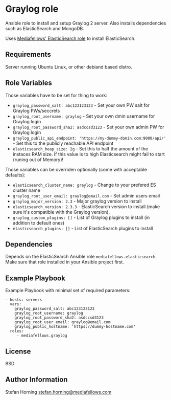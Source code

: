 []()

# Graylog role

Ansible role to install and setup Graylog 2 server. Also installs dependencies such as ElasticSearch and MongoDB.

Uses [Mediafellows' ElasticSearch role](https://github.com/mediafellows/ansible-role-elasticsearch) to install ElasticSearch.

## Requirements

Server running Ubuntu Linux, or other debiand based distro.


## Role Variables

Those variables have to be set for thing to work:
- `graylog_password_salt: abc123123123` - Set your own PW salt for Graylog PWs/seccrets
- `graylog_root_username: graylog` - Set your own dmin username for Graylog login
- `graylog_root_password_sha2: asdccsd3123` - Set your own admin PW for Graylog login
- `graylog_public_api_endpoint: 'https://my-dummy-domin.com:9000/api/'` - Set this to the publicly reachable API endpoint
- `elasticsearch_heap_size: 2g` - Set this to half the amount of the instaces RAM size. If this value is to high Elasticsearch might fail to start (runing out of Memory)!

Those variables can be overriden optionally (come with acceptable defaults):
- `elasticsearch_cluster_name: graylog` - Change to your prefered ES cluster name
- `graylog_root_user_email: graylog@email.com` - Set admin users email
- `graylog_major_version: 2.3` - Major graylog version to install
- `elasticsearch_version: 2.3.3` - ElasticSearch version to install (make sure it's compatible with the Graylog version).
- `graylog_custom_plugins: []` - List of Graylog plugins to install (in addition to default ones)
- `elasticsearch_plugins: []` - List of ElasticSearch plugins to install

## Dependencies

Depends on the ElasticSearch Ansible role `mediafellows.elasticsearch`. Make sure that role installed in your Ansible project first.

## Example Playbook

Example Playbook with minimal set of required parameters:

    - hosts: servers
      vars:
        graylog_password_salt: abc123123123
        graylog_root_username: graylog
        graylog_root_password_sha2: asdccsd3123
        graylog_root_user_email: graylog@email.com
        graylog_public_hostname: 'https://dummy-hostname.com'
      roles:
         - mediafellows.graylog

## License

BSD

## Author Information

Stefan Horning <stefan.horning@mediafellows.com>
